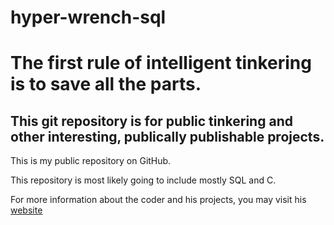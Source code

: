 # hyper-wrench-sql
The first rule of intelligent tinkering is to save all the parts.
==============================================================
This git repository is for public tinkering and other interesting, publically publishable projects.
--------------------------------------------------------------
This is my public repository on GitHub.

This repository is most likely going to include mostly SQL and C.

For more information about the coder and his projects, you may visit his [website](www.zacharyklagge.com)